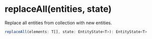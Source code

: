 # replaceAll\(entities, state\)

Replace all entities from collection with new entities.

```javascript
replaceAll(elements: T[], state: EntityState<T>): EntityState<T>
```

